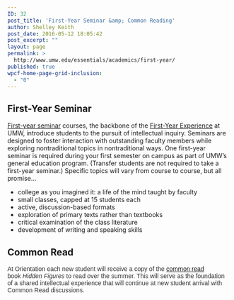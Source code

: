 ```yaml
---
ID: 32
post_title: 'First-Year Seminar &amp; Common Reading'
author: Shelley Keith
post_date: 2016-05-12 18:05:42
post_excerpt: ""
layout: page
permalink: >
  http://www.umw.edu/essentials/academics/first-year/
published: true
wpcf-home-page-grid-inclusion:
  - "0"
---
```

<h2>First-Year Seminar</h2>
<a href="http://academics.umw.edu/fsem/">First-year seminar</a> courses, the backbone of the <a href="http://academics.umw.edu/fye/">First-Year Experience</a> at UMW, introduce students to the pursuit of intellectual inquiry. Seminars are designed to foster interaction with outstanding faculty members while exploring nontraditional topics in nontraditional ways. One first-year seminar is required during your first semester on campus as part of UMW’s general education program. (Transfer students are not required to take a first-year seminar.) Specific topics will vary from course to course, but all promise…
<ul>
 	<li>college as you imagined it: a life of the mind taught by faculty</li>
 	<li>small classes, capped at 15 students each</li>
 	<li>active, discussion-based formats</li>
 	<li>exploration of primary texts rather than textbooks</li>
 	<li>critical examination of the class literature</li>
 	<li>development of writing and speaking skills</li>
</ul>
<h2>Common Read</h2>
<span style="color: #333333;font-family: 'Helvetica',sans-serif">At Orientation each new student will receive a copy of the <a href="http://academics.umw.edu/fye/common-read/">common read</a> book <em><span style="font-family: 'Helvetica',sans-serif">Hidden Figures </span></em>to read over the summer. This will serve as the foundation of a shared intellectual experience that will continue at new student arrival with Common Read discussions.</span>

&nbsp;